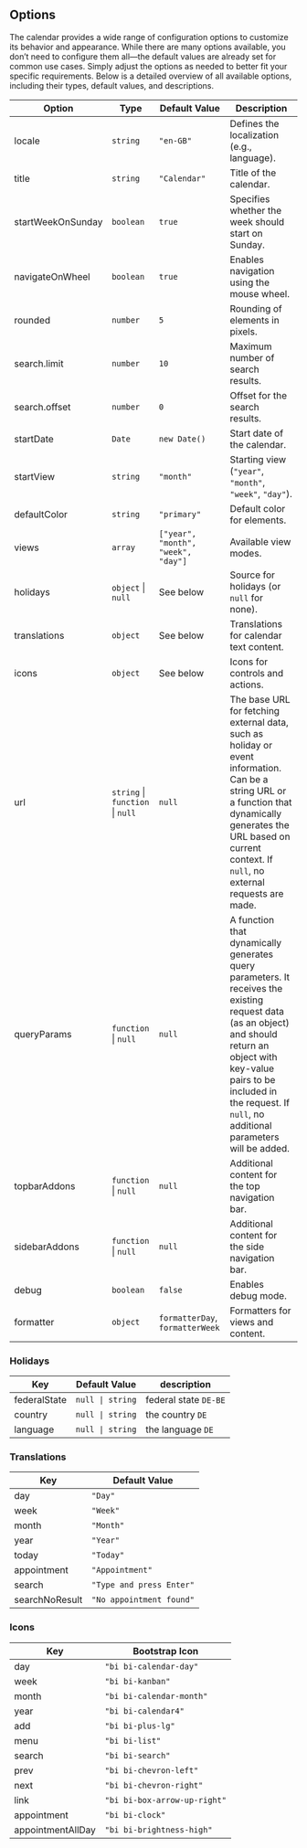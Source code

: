 ## Options

The calendar provides a wide range of configuration options to customize its behavior and appearance. While there are
many options available, you don’t need to configure them all—the default values are already set for common use cases.
Simply adjust the options as needed to better fit your specific requirements. Below is a detailed overview of all
available options, including their types, default values, and descriptions.

| **Option**        | **Type**                         | **Default Value**                  | **Description**                                                                                                                                                                                                                                 |
|-------------------|----------------------------------|------------------------------------|-------------------------------------------------------------------------------------------------------------------------------------------------------------------------------------------------------------------------------------------------|
| locale            | `string`                         | `"en-GB"`                          | Defines the localization (e.g., language).                                                                                                                                                                                                      |
| title             | `string`                         | `"Calendar"`                       | Title of the calendar.                                                                                                                                                                                                                          |
| startWeekOnSunday | `boolean`                        | `true`                             | Specifies whether the week should start on Sunday.                                                                                                                                                                                              |
| navigateOnWheel   | `boolean`                        | `true`                             | Enables navigation using the mouse wheel.                                                                                                                                                                                                       |
| rounded           | `number`                         | `5`                                | Rounding of elements in pixels.                                                                                                                                                                                                                 |
| search.limit      | `number`                         | `10`                               | Maximum number of search results.                                                                                                                                                                                                               |
| search.offset     | `number`                         | `0`                                | Offset for the search results.                                                                                                                                                                                                                  |
| startDate         | `Date`                           | `new Date()`                       | Start date of the calendar.                                                                                                                                                                                                                     |
| startView         | `string`                         | `"month"`                          | Starting view (`"year"`, `"month"`, `"week"`, `"day"`).                                                                                                                                                                                         |
| defaultColor      | `string`                         | `"primary"`                        | Default color for elements.                                                                                                                                                                                                                     |
| views             | `array`                          | `["year", "month", "week", "day"]` | Available view modes.                                                                                                                                                                                                                           |
| holidays          | `object` \| `null`               | See below                          | Source for holidays (or `null` for none).                                                                                                                                                                                                       |
| translations      | `object`                         | See below                          | Translations for calendar text content.                                                                                                                                                                                                         |
| icons             | `object`                         | See below                          | Icons for controls and actions.                                                                                                                                                                                                                 |
| url               | `string` \| `function` \| `null` | `null`                             | The base URL for fetching external data, such as holiday or event information. Can be a string URL or a function that dynamically generates the URL based on current context. If `null`, no external requests are made.                         |
| queryParams       | `function` \| `null`             | `null`                             | A function that dynamically generates query parameters. It receives the existing request data (as an object) and should return an object with key-value pairs to be included in the request. If `null`, no additional parameters will be added. |
| topbarAddons      | `function` \| `null`             | `null`                             | Additional content for the top navigation bar.                                                                                                                                                                                                  |
| sidebarAddons     | `function` \| `null`             | `null`                             | Additional content for the side navigation bar.                                                                                                                                                                                                 |
| debug             | `boolean`                        | `false`                            | Enables debug mode.                                                                                                                                                                                                                             |
| formatter         | `object`                         | `formatterDay`, `formatterWeek`    | Formatters for views and content.                                                                                                                                                                                                               |

### Holidays

| **Key**      | **Default Value** | description           |
|--------------|-------------------|-----------------------|
| federalState | `null \| string`  | federal state `DE-BE` |
| country      | `null \| string`  | the country `DE`      |
| language     | `null \| string`  | the language `DE`     |

### Translations

| **Key**        | **Default Value**        |
|----------------|--------------------------|
| day            | `"Day"`                  |
| week           | `"Week"`                 |
| month          | `"Month"`                |
| year           | `"Year"`                 |
| today          | `"Today"`                |
| appointment    | `"Appointment"`          |
| search         | `"Type and press Enter"` |
| searchNoResult | `"No appointment found"` |

### Icons

| **Key**           | **Bootstrap Icon**           |
|-------------------|------------------------------|
| day               | `"bi bi-calendar-day"`       |
| week              | `"bi bi-kanban"`             |
| month             | `"bi bi-calendar-month"`     |
| year              | `"bi bi-calendar4"`          |
| add               | `"bi bi-plus-lg"`            |
| menu              | `"bi bi-list"`               |
| search            | `"bi bi-search"`             |
| prev              | `"bi bi-chevron-left"`       |
| next              | `"bi bi-chevron-right"`      |
| link              | `"bi bi-box-arrow-up-right"` |
| appointment       | `"bi bi-clock"`              |
| appointmentAllDay | `"bi bi-brightness-high"`    |